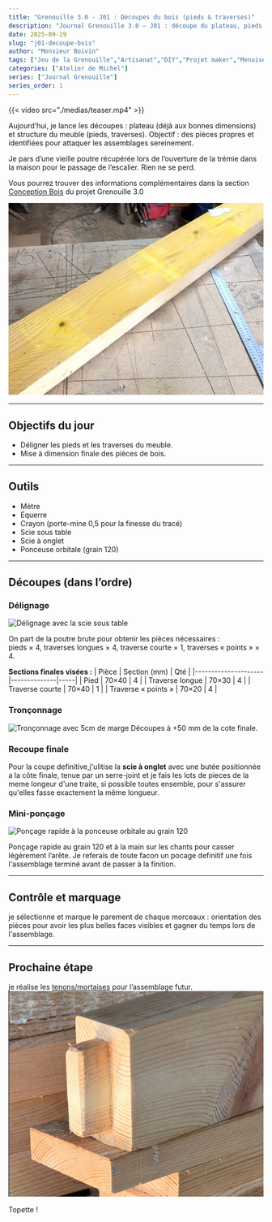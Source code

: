 ```yaml
---
title: "Grenouille 3.0 - J01 : Découpes du bois (pieds & traverses)"
description: "Journal Grenouille 3.0 — J01 : découpe du plateau, pieds et traverses. Méthode, sections finales, outils et contrôles pour un assemblage propre"
date: 2025-09-29
slug: "j01-decoupe-bois"
author: "Monsieur Boivin"
tags: ["Jeu de la Grenouille","Artisanat","DIY","Projet maker","Menuiserie"]
categories: ["Atelier de Michel"]
series: ["Journal Grenouille"]
series_order: 1
---
```


{{< video src="./medias/teaser.mp4" >}}



Aujourd’hui, je lance les découpes : plateau (déjà aux bonnes dimensions) et structure du meuble (pieds, traverses). Objectif : des pièces propres et identifiées pour attaquer les assemblages sereinement.

Je pars d’une vieille poutre récupérée lors de l’ouverture de la trémie dans la maison pour le passage de l’escalier. Rien ne se perd.

Vous pourrez trouver des informations complémentaires dans la section [Conception Bois](../../conception-bois) du projet Grenouille 3.0

![Poutre brute avant découpe](./medias/poutre-brute-avant-decoupe.jpg)

---

## Objectifs du jour
- Déligner les pieds et les traverses du meuble.
- Mise à dimension finale des pièces de bois.

---

## Outils
- Mètre
- Équerre
- Crayon (porte-mine 0,5 pour la finesse du tracé)
- Scie sous table
- Scie à onglet
- Ponceuse orbitale (grain 120)

---

## Découpes (dans l’ordre)

### Délignage
![Délignage avec la scie sous table](./medias/delignage.gif)

On part de la poutre brute pour obtenir les pièces nécessaires :  
pieds × 4, traverses longues × 4, traverse courte × 1, traverses « points » × 4.

**Sections finales visées :**
| Pièce               | Section (mm) | Qté |
|---------------------|--------------|-----|
| Pied                | 70×40        | 4   |
| Traverse longue     | 70×30        | 4   |
| Traverse courte     | 70×40        | 1   |
| Traverse « points » | 70×20        | 4   |

### Tronçonnage
![Tronçonnage avec 5cm de marge](./medias/tronconnage.gif)
Découpes à +50 mm de la cote finale.

### Recoupe finale
Pour la coupe definitive,j'ulitise la **scie à onglet** avec une butée positionnée a la côte finale, tenue par un serre-joint et je fais les lots de pieces de la meme longeur d'une traite, si possible toutes ensemble, pour s'assurer qu'elles fasse exactement la même longueur.

### Mini-ponçage
![Ponçage rapide à la ponceuse orbitale au grain 120](./medias/poncage.gif)

Ponçage rapide au grain 120 et à la main sur les chants pour casser légèrement l’arête.
Je referais de toute facon un pocage definitif une fois l'assemblage terminé avant de passer à la finition.

---

## Contrôle et marquage
je sélectionne et marque le parement de chaque morceaux : orientation des pièces pour avoir les plus belles faces visibles et gagner du temps lors de l'assemblage.  

---

## Prochaine étape
je réalise les [tenons/mortaises](../j02-tenons-mortaises/) pour l’assemblage futur.
![Tenons mortaises lors de la prochaine étape](./medias/tenons-mortaises.jpg)

Topette !